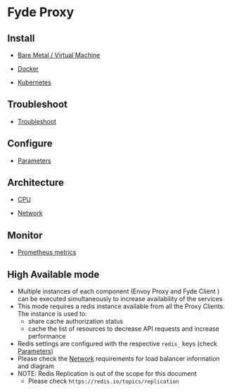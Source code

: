 # Fyde Proxy

## Install

- [Bare Metal / Virtual Machine](proxy/fyde_proxy_bm_vm.md)

- [Docker](proxy/fyde_proxy_docker.md)

- [Kubernetes](proxy/fyde_proxy_kubernetes.md)

## Troubleshoot

- [Troubleshoot](proxy/fyde_proxy_troubleshoot.md)

## Configure

- [Parameters](proxy/fyde_proxy_parameters.md)

## Architecture

- [CPU](proxy/fyde_proxy_req_cpu.md)

- [Network](proxy/fyde_proxy_req_net.md)

## Monitor

- [Prometheus metrics](proxy/fyde_proxy_prometheus.md)

## High Available mode

- Multiple instances of each component (Envoy Proxy and Fyde Client ) can be executed simultaneously to increase availability of the services
- This mode requires a redis instance available from all the Proxy Clients. The instance is used to:
  - share cache authorization status
  - cache the list of resources to decrease API requests and increase performance
- Redis settings are configured with the respective `redis_` keys (check [Parameters](proxy/fyde_proxy_parameters.md))
- Please check the [Network](proxy/fyde_proxy_req_net.md) requirements for load balancer information and diagram
- NOTE: Redis Replication is out of the scope for this document
  - Please check `https://redis.io/topics/replication`
